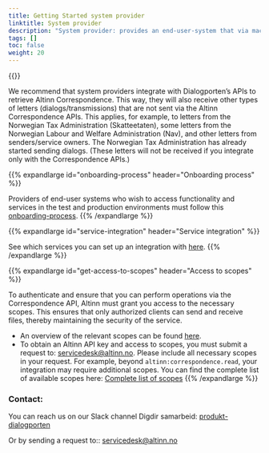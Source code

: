 ```yaml
---
title: Getting Started system provider
linktitle: System provider
description: "System provider: provides an end-user-system that via machine-to-machine integration can receive Altinn messages."
tags: []
toc: false
weight: 20
---
```


{{<children />}}

We recommend that system providers integrate with Dialogporten’s APIs to retrieve Altinn Correspondence. This way, they will also receive other types of letters (dialogs/transmissions) that are not sent via the Altinn Correspondence APIs. This applies, for example, to letters from the Norwegian Tax Administration (Skatteetaten), some letters from the Norwegian Labour and Welfare Administration (Nav), and other letters from senders/service owners. The Norwegian Tax Administration has already started sending dialogs. (These letters will not be received if you integrate only with the Correspondence APIs.)


{{% expandlarge id="onboarding-process" header="Onboarding process" %}}

Providers of end-user systems who wish to access functionality and services in the test and production environments must follow this [onboarding-process](https://samarbeid.digdir.no/altinn/kom-i-gang/2868).
{{% /expandlarge %}}


{{% expandlarge id="service-integration" header="Service integration" %}}

See which services you can set up an integration with [here](https://samarbeid.digdir.no/altinn/integrasjon-mot-tjenester/2412).
{{% /expandlarge %}}


{{% expandlarge id="get-access-to-scopes" header="Access to scopes" %}}

To authenticate and ensure that you can perform operations via the Correspondence API, Altinn must grant you access to the necessary scopes. This ensures that only authorized clients can send and receive files, thereby maintaining the security of the service. 

- An overview of the relevant scopes can be found [here](https://samarbeid.digdir.no/altinn/scopeoversikt-produkt-og-funksjonsomrade/3017).
- To obtain an Altinn API key and access to scopes, you must submit a request to: [servicedesk@altinn.no](mailto:servicedesk@altinn.no).
Please include all necessary scopes in your request. For example, beyond `altinn:correspondence.read`, your integration may require additional scopes. 
You can find the complete list of available scopes here: [Complete list of scopes](https://docs.altinn.studio/api/authentication/digdirscopes/)
{{% /expandlarge %}}


### Contact:

You can reach us on our Slack channel Digdir samarbeid: [produkt-dialogporten](https://digdir-samarbeid.slack.com/archives/C069J6N7S00)

Or by sending a request to:: [servicedesk@altinn.no](servicedesk@altinn.no)